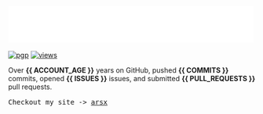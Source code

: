 <img src="assets/greet.svg" alt=":wave:" />

[![pgp](https://img.shields.io/badge/pgp-2DF3B19C5ECD583A-313131?style=flat&labelColor=545454&color=313131)](https://github.com/aarsxx.gpg)  [![views](https://komarev.com/ghpvc/?username=aarsxx&style=flat&color=313131&label=views&abbreviated=true)](https://github.com/aarsxx) 

Over **{{ ACCOUNT_AGE }}** years on GitHub,  pushed  **{{ COMMITS }}** commits, opened  **{{ ISSUES }}** issues, and submitted  **{{ PULL_REQUESTS }}** pull requests.

<samp>Checkout my site -> <a href="https://arsx.xyz">arsx</a></samp>
